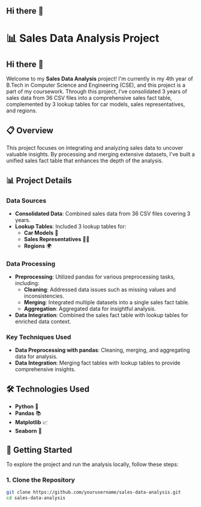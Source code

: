 ## Hi there 👋

<!--
**Hritick-kumar/Hritick-kumar** is a ✨ _special_ ✨ repository because its `README.md` (this file) appears on your GitHub profile.

Here are some ideas to get you started:

- 🔭 I’m currently working on ...
- 🌱 I’m currently learning ...
- 👯 I’m looking to collaborate on ...
- 🤔 I’m looking for help with ...
- 💬 Ask me about ...
- 📫 How to reach me: ...
- 😄 Pronouns: ...
- ⚡ Fun fact: ...
-->
# 📊 Sales Data Analysis Project

## Hi there 👋

Welcome to my **Sales Data Analysis** project! I'm currently in my 4th year of B.Tech in Computer Science and Engineering (CSE), and this project is a part of my coursework. Through this project, I’ve consolidated 3 years of sales data from 36 CSV files into a comprehensive sales fact table, complemented by 3 lookup tables for car models, sales representatives, and regions.

## 📋 Overview

This project focuses on integrating and analyzing sales data to uncover valuable insights. By processing and merging extensive datasets, I've built a unified sales fact table that enhances the depth of the analysis.

## 📊 Project Details

### Data Sources

- **Consolidated Data**: Combined sales data from 36 CSV files covering 3 years.
- **Lookup Tables**: Included 3 lookup tables for:
  - **Car Models** 🚗
  - **Sales Representatives** 🧑‍💼
  - **Regions** 🌍

### Data Processing

- **Preprocessing**: Utilized pandas for various preprocessing tasks, including:
  - **Cleaning**: Addressed data issues such as missing values and inconsistencies.
  - **Merging**: Integrated multiple datasets into a single sales fact table.
  - **Aggregation**: Aggregated data for insightful analysis.
- **Data Integration**: Combined the sales fact table with lookup tables for enriched data context.

### Key Techniques Used

- **Data Preprocessing with pandas**: Cleaning, merging, and aggregating data for analysis.
- **Data Integration**: Merging fact tables with lookup tables to provide comprehensive insights.

## 🛠️ Technologies Used

- **Python** 🐍
- **Pandas** 📚
- **Matplotlib** 📈
- **Seaborn** 🌟

## 🚀 Getting Started

To explore the project and run the analysis locally, follow these steps:

### 1. Clone the Repository

```bash
git clone https://github.com/yourusername/sales-data-analysis.git
cd sales-data-analysis
